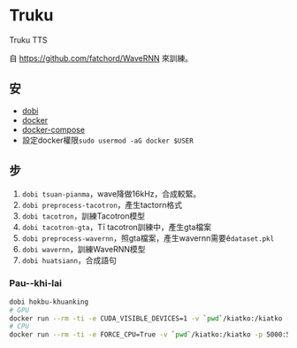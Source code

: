 # Truku

Truku TTS

自 <https://github.com/fatchord/WaveRNN> 來訓練。

## 安

- [dobi](https://github.com/dnephin/dobi)
- [docker](https://docs.docker.com/engine/installation/linux/docker-ce/ubuntu/)
- [docker-compose](https://docs.docker.com/compose/install/)
- 設定docker權限`sudo usermod -aG docker $USER`

## 步

1. `dobi tsuan-pianma`，wave降做16kHz，合成較緊。
3. `dobi preprocess-tacotron`，產生tactorn格式
4. `dobi tacotron`，訓練Tacotron模型
5. `dobi tacotron-gta`，Tī tacotron訓練中，產生gta檔案
6. `dobi preprocess-wavernn`，照gta檔案，產生wavernn需要ê`dataset.pkl`
7. `dobi wavernn`，訓練WaveRNN模型
8. `dobi huatsiann`，合成語句

### Pau--khi-lai

```bash
dobi hokbu-khuanking
# GPU
docker run --rm -ti -e CUDA_VISIBLE_DEVICES=1 -v `pwd`/kiatko:/kiatko -p 5000:5000 suisiann-wavernn:SuiSiann-WaveRNN-HokBu-fafoy
# CPU
docker run --rm -ti -e FORCE_CPU=True -v `pwd`/kiatko:/kiatko -p 5000:5000 suisiann-wavernn:SuiSiann-WaveRNN-HokBu-fafoy
```
